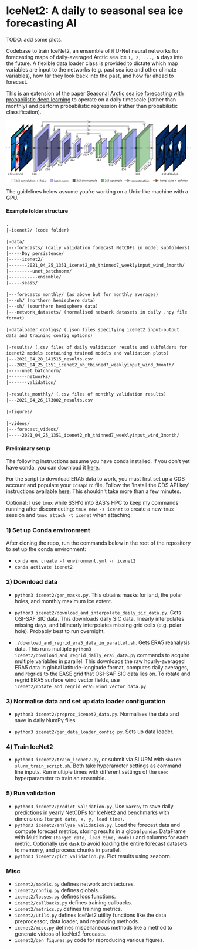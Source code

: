 # IceNet2: A daily to seasonal sea ice forecasting AI

TODO: add some plots.

Codebase to train IceNet2, an ensemble of `M` U-Net neural networks for forecasting maps of daily-averaged Arctic sea ice `1, 2, ..., N` days into the future.
A flexible data loader class is provided to dictate which map variables are input to the networks (e.g. past sea ice and other climate variables), how far they look back into the past, and how far ahead to forecast.

This is an extension of the paper [Seasonal Arctic sea ice forecasting with probabilistic deep learning](https://doi.org/10.31223/X5430P) to operate on a daily timescale (rather than monthly) and perform probabilistic regression (rather than probabilistic classification).

![](architecture.png)

The guidelines below assume you're working on a Unix-like machine with a GPU.

#### Example folder structure

```
.
|-icenet2/ (code folder)

|-data/
|---forecasts/ (daily validation forecast NetCDFs in model subfolders)
|-----Day_persistence/
|-----icenet2/
|-------2021_04_25_1351_icenet2_nh_thinned7_weeklyinput_wind_3month/
|---------unet_batchnorm/
|-----------ensemble/
|-----seas5/

|---forecasts_monthly/ (as above but for monthly averages)
|---nh/ (northern hemisphere data)
|---sh/ (sourthern hemisphere data)
|---network_datasets/ (normalised network datasets in daily .npy file format)

|-dataloader_configs/ (.json files specifying icenet2 input-output data and training config options)

|-results/ (.csv files of daily validation results and subfolders for icenet2 models containing trained models and validation plots)
|---2021_04_28_141515_results.csv
|---2021_04_25_1351_icenet2_nh_thinned7_weeklyinput_wind_3month/
|-----unet_batchnorm/
|-------networks/
|-------validation/

|-results_monthly/ (.csv files of monthly validation results)
|---2021_04_26_173002_results.csv

|-figures/

|-videos/
|---forecast_videos/
|-----2021_04_25_1351_icenet2_nh_thinned7_weeklyinput_wind_3month/
```

#### Preliminary setup

The following instructions assume you have conda installed. If you don't yet have conda, you can download it [here](https://docs.conda.io/projects/conda/en/latest/user-guide/install/linux.html).

For the script to download ERA5 data to work, you must first set up a CDS account and populate your `cdsapirc` file.
Follow the 'Install the CDS API key' instructions available [here](https://cds.climate.copernicus.eu/api-how-to#install-the-cds-api-key).
This shouldn't take more than a few minutes.

Optional: I use `tmux` while SSH'd into BAS's HPC to keep my commands running after disconnecting: `tmux new -s icenet` to create a new `tmux` session and `tmux attach -t icenet` when attaching.

### 1) Set up Conda environment

After cloning the repo, run the commands below in the root of the repository to set up the conda environment:

- `conda env create -f environment.yml -n icenet2`
- `conda activate icenet2`

### 2) Download data

- `python3 icenet2/gen_masks.py`. This obtains masks for land, the polar holes, and monthly maximum ice extent.

- `python3 icenet2/download_and_interpolate_daily_sic_data.py`. Gets OSI-SAF SIC data.
This downloads daily SIC data, linearly interpolates missing days, and bilinearly interpolates missing grid cells (e.g. polar hole).
Probably best to run overnight.

- `./download_and_regrid_era5_data_in_parallel.sh`. Gets ERA5 reanalysis data.
This runs multiple `python3 icenet2/download_and_regrid_daily_era5_data.py` commands to acquire multiple variables in parallel.
This downloads the raw hourly-averaged ERA5 data in global latitude-longitude format, computes daily averages, and regrids to the EASE grid that OSI-SAF SIC data lies on.
To rotate and regrid ERA5 surface wind vector fields, use `icenet2/rotate_and_regrid_era5_wind_vector_data.py`.

### 3) Normalise data and set up data loader configuration

- `python3 icenet2/preproc_icenet2_data.py`. Normalises the data and save in daily NumPy files.

- `python3 icenet2/gen_data_loader_config.py`. Sets up data loader.

### 4) Train IceNet2

- `python3 icenet2/train_icenet2.py`, or submit via SLURM with `sbatch slurm_train_script.sh`. Both take hyperameter settings as command line inputs. Run multiple times with different settings of the `seed` hyperparameter to train an ensemble.

### 5) Run validation

- `python3 icenet2/predict_validation.py`. Use `xarray` to save daily predictions in yearly NetCDFs for IceNet2 and benchmarks with dimensions `(target date, x, y, lead time)`.
- `python3 icenet2/analyse_validation.py`. Load the forecast data and compute forecast metrics, storing results in a global `pandas` DataFrame with MultiIndex `(target date, lead time, model)` and columns for each metric. Optionally use `dask` to avoid loading the entire forecast datasets to memorry, and process chunks in parallel.
- `python3 icenet2/plot_validation.py`. Plot results using seaborn.

### Misc

- `icenet2/models.py` defines network architectures.
- `icenet2/config.py` defines globals.
- `icenet2/losses.py` defines loss functions.
- `icenet2/callbacks.py` defines training callbacks.
- `icenet2/metrics.py` defines training metrics.
- `icenet2/utils.py` defines IceNet2 utility functions like the data preprocessor, data loader, and regridding methods.
- `icenet2/misc.py` defines miscellaneous methods like a method to generate videos of IceNet2 forecasts.
- `icenet2/gen_figures.py` code for reproducing various figures.
